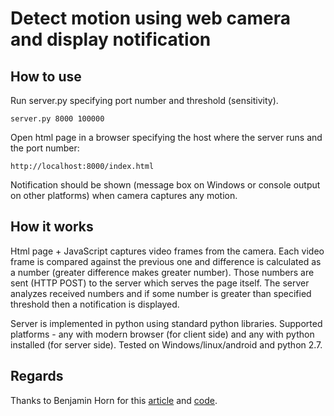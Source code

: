 # Detect motion using web camera and display notification

## How to use
Run server.py specifying port number and threshold (sensitivity). 

    server.py 8000 100000

Open html page in a browser specifying the host where the server runs and the port number:

    http://localhost:8000/index.html

Notification should be shown (message box on Windows or console output on other platforms) when camera captures any motion. 

## How it works
Html page + JavaScript captures video frames from the camera. Each video frame is compared against the previous one and difference is calculated as a number (greater difference makes greater number). Those numbers are sent (HTTP POST) to the server which serves the page itself. The server analyzes received numbers and if some number is greater than specified threshold then a notification is displayed. 

Server is implemented in python using standard python libraries. Supported platforms - any with modern browser (for client side) and any with python installed (for server side). Tested on Windows/linux/android and python 2.7.

## Regards
Thanks to Benjamin Horn for this [article](https://benjaminhorn.io/code/motion-detection-with-javascript-and-a-web-camera/) and [code](https://github.com/beije/motion-detection-in-javascript).